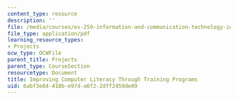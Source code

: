 ```yaml
---
content_type: resource
description: ''
file: /media/courses/es-259-information-and-communication-technology-in-africa-spring-2006/6abf3e84418be97da6f22dff2459de09_MITES_259S06_weiner_3.pdf
file_type: application/pdf
learning_resource_types:
- Projects
ocw_type: OCWFile
parent_title: Projects
parent_type: CourseSection
resourcetype: Document
title: Improving Computer Literacy Through Training Programs
uid: 6abf3e84-418b-e97d-a6f2-2dff2459de09
---
```


